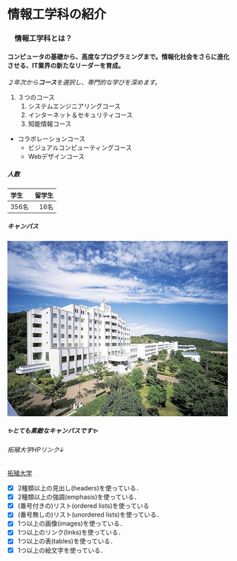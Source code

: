 # 情報工学科の紹介　
<!-- Markdown記法を使って学科の紹介ページを作る -->
### 　情報工学科とは？
####  コンピュータの基礎から、高度なプログラミングまで。情報化社会をさらに進化させる、IT業界の新たなリーダーを育成。
*２年次から**コース**を選択し、専門的な学びを深めます。*
1. ３つのコース
   1. システムエンジニアリングコース
   1. インターネット＆セキュリティコース
   1. 知能情報コース
- コラボレーションコース
  - ビジュアルコンピューティングコース
  - Webデザインコース
##### 人数
| 学生 | 留学生 |
|:---|---:|
| 356名 | 16名 |
##### キャンパス
![Takushoku University](hachioji.jpg "八王子国際キャンパス")
##### :sparkles:とても素敵なキャンパスです:sparkles:
###### 拓殖大学HPリンク↓
[拓殖大学](http://www.takushoku-u.ac.jp "Takushoku University")
<!-- この部分より上に記述を追加して下のチェックボックスで確認する -->
- [x] 2種類以上の見出し(headers)を使っている．
- [x] 2種類以上の強調(emphasis)を使っている．
- [x] (番号付きの)リスト(ordered lists)を使っている
- [x] (番号無しの)リスト(unordered lists)を使っている．
- [x] 1つ以上の画像(images)を使っている．
- [x] 1つ以上のリンク(links)を使っている．
- [x] 1つ以上の表(tables)を使っている．
- [x] 1つ以上の絵文字を使っている．
